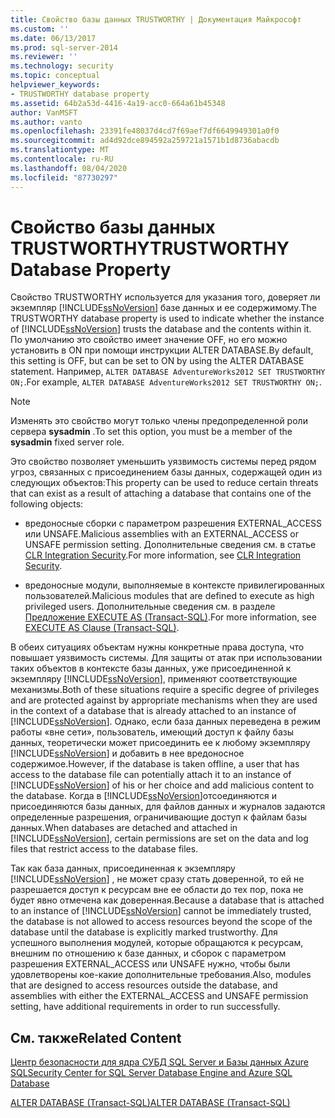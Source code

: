 ```yaml
---
title: Свойство базы данных TRUSTWORTHY | Документация Майкрософт
ms.custom: ''
ms.date: 06/13/2017
ms.prod: sql-server-2014
ms.reviewer: ''
ms.technology: security
ms.topic: conceptual
helpviewer_keywords:
- TRUSTWORTHY database property
ms.assetid: 64b2a53d-4416-4a19-acc0-664a61b45348
author: VanMSFT
ms.author: vanto
ms.openlocfilehash: 23391fe48037d4cd7f69aef7df6649949301a0f0
ms.sourcegitcommit: ad4d92dce894592a259721a1571b1d8736abacdb
ms.translationtype: MT
ms.contentlocale: ru-RU
ms.lasthandoff: 08/04/2020
ms.locfileid: "87730297"
---
```

# <a name="trustworthy-database-property"></a><span data-ttu-id="0bc06-102">Свойство базы данных TRUSTWORTHY</span><span class="sxs-lookup"><span data-stu-id="0bc06-102">TRUSTWORTHY Database Property</span></span>
  <span data-ttu-id="0bc06-103">Свойство TRUSTWORTHY используется для указания того, доверяет ли экземпляр [!INCLUDE[ssNoVersion](../../includes/ssnoversion-md.md)] базе данных и ее содержимому.</span><span class="sxs-lookup"><span data-stu-id="0bc06-103">The TRUSTWORTHY database property is used to indicate whether the instance of [!INCLUDE[ssNoVersion](../../includes/ssnoversion-md.md)] trusts the database and the contents within it.</span></span> <span data-ttu-id="0bc06-104">По умолчанию это свойство имеет значение OFF, но его можно установить в ON при помощи инструкции ALTER DATABASE.</span><span class="sxs-lookup"><span data-stu-id="0bc06-104">By default, this setting is OFF, but can be set to ON by using the ALTER DATABASE statement.</span></span> <span data-ttu-id="0bc06-105">Например, `ALTER DATABASE AdventureWorks2012 SET TRUSTWORTHY ON;`.</span><span class="sxs-lookup"><span data-stu-id="0bc06-105">For example, `ALTER DATABASE AdventureWorks2012 SET TRUSTWORTHY ON;`.</span></span>  
  
> [!NOTE]  
>  <span data-ttu-id="0bc06-106">Изменять это свойство могут только члены предопределенной роли сервера **sysadmin** .</span><span class="sxs-lookup"><span data-stu-id="0bc06-106">To set this option, you must be a member of the **sysadmin** fixed server role.</span></span>  
  
 <span data-ttu-id="0bc06-107">Это свойство позволяет уменьшить уязвимость системы перед рядом угроз, связанных с присоединением базы данных, содержащей один из следующих объектов:</span><span class="sxs-lookup"><span data-stu-id="0bc06-107">This property can be used to reduce certain threats that can exist as a result of attaching a database that contains one of the following objects:</span></span>  
  
-   <span data-ttu-id="0bc06-108">вредоносные сборки с параметром разрешения EXTERNAL_ACCESS или UNSAFE.</span><span class="sxs-lookup"><span data-stu-id="0bc06-108">Malicious assemblies with an EXTERNAL_ACCESS or UNSAFE permission setting.</span></span> <span data-ttu-id="0bc06-109">Дополнительные сведения см. в статье [CLR Integration Security](../clr-integration/security/clr-integration-security.md).</span><span class="sxs-lookup"><span data-stu-id="0bc06-109">For more information, see [CLR Integration Security](../clr-integration/security/clr-integration-security.md).</span></span>  
  
-   <span data-ttu-id="0bc06-110">вредоносные модули, выполняемые в контексте привилегированных пользователей.</span><span class="sxs-lookup"><span data-stu-id="0bc06-110">Malicious modules that are defined to execute as high privileged users.</span></span> <span data-ttu-id="0bc06-111">Дополнительные сведения см. в разделе [Предложение EXECUTE AS (Transact-SQL)](/sql/t-sql/statements/execute-as-clause-transact-sql).</span><span class="sxs-lookup"><span data-stu-id="0bc06-111">For more information, see [EXECUTE AS Clause &#40;Transact-SQL&#41;](/sql/t-sql/statements/execute-as-clause-transact-sql).</span></span>  
  
 <span data-ttu-id="0bc06-112">В обеих ситуациях объектам нужны конкретные права доступа, что повышает уязвимость системы. Для защиты от атак при использовании таких объектов в контексте базы данных, уже присоединенной к экземпляру [!INCLUDE[ssNoVersion](../../includes/ssnoversion-md.md)], применяют соответствующие механизмы.</span><span class="sxs-lookup"><span data-stu-id="0bc06-112">Both of these situations require a specific degree of privileges and are protected against by appropriate mechanisms when they are used in the context of a database that is already attached to an instance of [!INCLUDE[ssNoVersion](../../includes/ssnoversion-md.md)].</span></span> <span data-ttu-id="0bc06-113">Однако, если база данных переведена в режим работы «вне сети», пользователь, имеющий доступ к файлу базы данных, теоретически может присоединить ее к любому экземпляру [!INCLUDE[ssNoVersion](../../includes/ssnoversion-md.md)] и добавить в нее вредоносное содержимое.</span><span class="sxs-lookup"><span data-stu-id="0bc06-113">However, if the database is taken offline, a user that has access to the database file can potentially attach it to an instance of [!INCLUDE[ssNoVersion](../../includes/ssnoversion-md.md)] of his or her choice and add malicious content to the database.</span></span> <span data-ttu-id="0bc06-114">Когда в [!INCLUDE[ssNoVersion](../../includes/ssnoversion-md.md)]отсоединяются и присоединяются базы данных, для файлов данных и журналов задаются определенные разрешения, ограничивающие доступ к файлам базы данных.</span><span class="sxs-lookup"><span data-stu-id="0bc06-114">When databases are detached and attached in [!INCLUDE[ssNoVersion](../../includes/ssnoversion-md.md)], certain permissions are set on the data and log files that restrict access to the database files.</span></span>  
  
 <span data-ttu-id="0bc06-115">Так как база данных, присоединенная к экземпляру [!INCLUDE[ssNoVersion](../../includes/ssnoversion-md.md)] , не может сразу стать доверенной, то ей не разрешается доступ к ресурсам вне ее области до тех пор, пока не будет явно отмечена как доверенная.</span><span class="sxs-lookup"><span data-stu-id="0bc06-115">Because a database that is attached to an instance of [!INCLUDE[ssNoVersion](../../includes/ssnoversion-md.md)] cannot be immediately trusted, the database is not allowed to access resources beyond the scope of the database until the database is explicitly marked trustworthy.</span></span> <span data-ttu-id="0bc06-116">Для успешного выполнения модулей, которые обращаются к ресурсам, внешним по отношению к базе данных, и сборок с параметром разрешения EXTERNAL_ACCESS или UNSAFE нужно, чтобы были удовлетворены кое-какие дополнительные требования.</span><span class="sxs-lookup"><span data-stu-id="0bc06-116">Also, modules that are designed to access resources outside the database, and assemblies with either the EXTERNAL_ACCESS and UNSAFE permission setting, have additional requirements in order to run successfully.</span></span>  
  
## <a name="related-content"></a><span data-ttu-id="0bc06-117">См. также</span><span class="sxs-lookup"><span data-stu-id="0bc06-117">Related Content</span></span>  
 [<span data-ttu-id="0bc06-118">Центр безопасности для ядра СУБД SQL Server и Базы данных Azure SQL</span><span class="sxs-lookup"><span data-stu-id="0bc06-118">Security Center for SQL Server Database Engine and Azure SQL Database</span></span>](security-center-for-sql-server-database-engine-and-azure-sql-database.md)  
  
 [<span data-ttu-id="0bc06-119">ALTER DATABASE (Transact-SQL)</span><span class="sxs-lookup"><span data-stu-id="0bc06-119">ALTER DATABASE &#40;Transact-SQL&#41;</span></span>](/sql/t-sql/statements/alter-database-transact-sql)  
  
  
